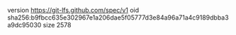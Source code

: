 version https://git-lfs.github.com/spec/v1
oid sha256:b9fbcc635e302967e1a206dae5f05777d3e84a96a71a4c9189dbba3a9dc95030
size 2578
